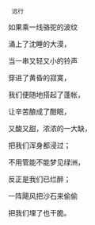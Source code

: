      远行 

   如果乘一线骆驼的波纹 

   涌上了沈睡的大漠， 

   当一串又轻又小的铃声 

   穿进了黄昏的寂寞， 

   我们便随地搭起了蓬帐， 

   让辛苦酿成了酣眠， 

   又酸又甜，浓浓的一大缺， 

   把我们浑身都浸过； 

   不用管能不能梦见绿洲， 

   反正是我们已烂醉； 

   一阵飓风把沙石来偷偷 

   把我们埋了也干脆。 

